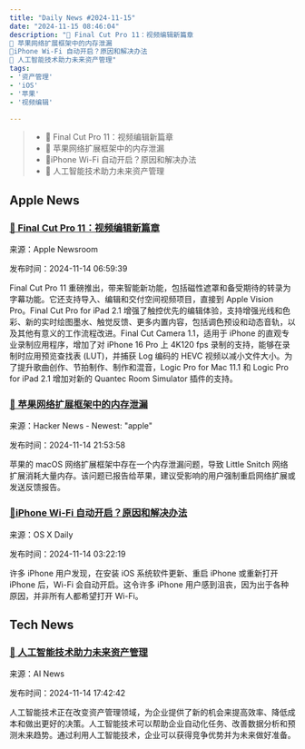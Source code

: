 ```yaml
---
title: "Daily News #2024-11-15"
date: "2024-11-15 08:46:04"
description: "🌟 Final Cut Pro 11：视频编辑新篇章
🍎 苹果网络扩展框架中的内存泄漏
🤔iPhone Wi-Fi 自动开启？原因和解决办法
🌟 人工智能技术助力未来资产管理"
tags: 
- '资产管理'
- 'iOS'
- '苹果'
- '视频编辑'

---
```


> - 🌟 Final Cut Pro 11：视频编辑新篇章
> - 🍎 苹果网络扩展框架中的内存泄漏
> - 🤔iPhone Wi-Fi 自动开启？原因和解决办法
> - 🌟 人工智能技术助力未来资产管理

## Apple News

### [🌟 Final Cut Pro 11：视频编辑新篇章](https://www.apple.com/newsroom/2024/11/final-cut-pro-11-begins-a-new-chapter-for-video-editing-on-mac/)

来源：Apple Newsroom

发布时间：2024-11-14 06:59:39

Final Cut Pro 11 重磅推出，带来智能新功能，包括磁性遮罩和备受期待的转录为字幕功能。它还支持导入、编辑和交付空间视频项目，直接到 Apple Vision Pro。Final Cut Pro for iPad 2.1 增强了触控优先的编辑体验，支持增强光线和色彩、新的实时绘图墨水、触觉反馈、更多内置内容，包括调色预设和动态音轨，以及其他有意义的工作流程改进。Final Cut Camera 1.1，适用于 iPhone 的直观专业录制应用程序，增加了对 iPhone 16 Pro 上 4K120 fps 录制的支持，能够在录制时应用预览查找表 (LUT)，并捕获 Log 编码的 HEVC 视频以减小文件大小。为了提升歌曲创作、节拍制作、制作和混音，Logic Pro for Mac 11.1 和 Logic Pro for iPad 2.1 增加对新的 Quantec Room Simulator 插件的支持。

### [🍎 苹果网络扩展框架中的内存泄漏](https://obdev.at/blog/a-memory-leak-in-apples-network-extension-framework/)

来源：Hacker News - Newest: "apple"

发布时间：2024-11-14 21:53:58

苹果的 macOS 网络扩展框架中存在一个内存泄漏问题，导致 Little Snitch 网络扩展消耗大量内存。该问题已报告给苹果，建议受影响的用户强制重启网络扩展或发送反馈报告。

### [🤔iPhone Wi-Fi 自动开启？原因和解决办法](https://osxdaily.com/2024/11/13/why-is-wi-fi-turning-on-by-itself-on-iphone/)

来源：OS X Daily

发布时间：2024-11-14 03:22:19

许多 iPhone 用户发现，在安装 iOS 系统软件更新、重启 iPhone 或重新打开 iPhone 后，Wi-Fi 会自动开启。这令许多 iPhone 用户感到沮丧，因为出于各种原因，并非所有人都希望打开 Wi-Fi。

## Tech News

### [🌟 人工智能技术助力未来资产管理](https://www.artificialintelligence-news.com/news/using-ai-technologies-for-future-asset-management/?utm_source=rss&utm_medium=rss&utm_campaign=using-ai-technologies-for-future-asset-management)

来源：AI News

发布时间：2024-11-14 17:42:42

人工智能技术正在改变资产管理领域，为企业提供了新的机会来提高效率、降低成本和做出更好的决策。人工智能技术可以帮助企业自动化任务、改善数据分析和预测未来趋势。通过利用人工智能技术，企业可以获得竞争优势并为未来做好准备。
